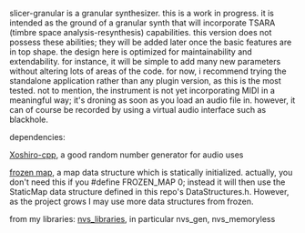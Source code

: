 slicer-granular is a granular synthesizer. this is a work in progress. it is intended as the ground of a granular synth that will incorporate TSARA (timbre space analysis-resynthesis) capabilities. this version does not possess these abilities; they will be added later once the basic features are in top shape.
the design here is optimized for maintainability and extendability. for instance, it will be simple to add many new parameters without altering lots of areas of the code.
for now, i recommend trying the standalone application rather than any plugin version, as this is the most tested. not to mention, the instrument is not yet incorporating MIDI in a meaningful way; it's droning as soon as you load an audio file in. however, it can of course be recorded by using a virtual audio interface such as blackhole.

dependencies:

<a href="https://github.com/Reputeless/Xoshiro-cpp">Xoshiro-cpp</a>, a good random number generator for audio uses

<a href="https://github.com/serge-sans-paille/frozen">frozen map</a>, a map data structure which is  statically initialized. actually, you don't need this if you #define FROZEN_MAP 0; instead it will then use the StaticMap data structure defined in this repo's DataStructures.h. However, as the project grows I may use more data structures from frozen.

from my libraries:
<a href="https://github.com/nvssynthesis/nvs_libraries">nvs_libraries</a>, in particular nvs_gen, nvs_memoryless
